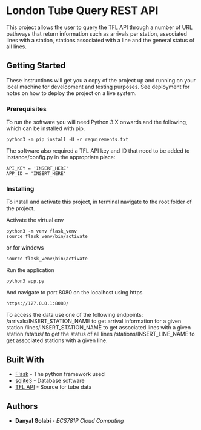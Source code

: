 # London Tube Query REST API

This project allows the user to query the TFL API through a number of URL pathways that return information such as arrivals per station, associated lines with a station, stations associated with a line and the general status of all lines. 

## Getting Started

These instructions will get you a copy of the project up and running on your local machine for development and testing purposes. See deployment for notes on how to deploy the project on a live system.

### Prerequisites

To run the software you will need Python 3.X onwards and the following, which can be installed with pip. 

```
python3 -m pip install -U -r requirements.txt
```

The software also required a TFL API key and ID that need to be added to instance/config.py in the appropriate place: 

```
API_KEY = 'INSERT_HERE'
APP_ID = 'INSERT_HERE'
```

### Installing

To install and activate this project, in terminal navigate to the root folder of the project. 

Activate the virtual env

```
python3 -m venv flask_venv
source flask_venv/bin/activate
```

or for windows

```
source flask_venv\bin\activate
```

Run the application

```
python3 app.py
```

And navigate to port 8080 on the localhost using https

```
https://127.0.0.1:8080/
```

To access the data use one of the following endpoints: 
/arrivals/INSERT_STATION_NAME to get arrival information for a given station
/lines/INSERT_STATION_NAME to get associated lines with a given station
/status/ to get the status of all lines
/stations/INSERT_LINE_NAME to get associated stations with a given line. 


## Built With

* [Flask](http://flask.pocoo.org/) - The python framework used
* [sqlite3](https://www.sqlite.org/index.html) - Database software
* [TFL API](https://api-portal.tfl.gov.uk/docs) - Source for tube data

## Authors

* **Danyal Golabi** - *ECS781P Cloud Computing*
